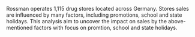 Rossman operates 1,115 drug stores located across Germany. Stores sales are influenced by many factors, including promotions, school and state holidays.
This analysis aim to uncover the impact on sales by the above-mentioned factors with focus on promtion, school and state holidays.
